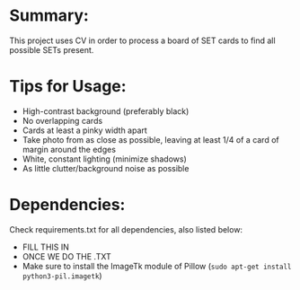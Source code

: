 # Summary:
This project uses CV in order to process a board of SET cards to find all
possible SETs present.

# Tips for Usage:
- High-contrast background (preferably black)
- No overlapping cards
- Cards at least a pinky width apart
- Take photo from as close as possible, leaving at least 1/4 of a card of margin
around the edges
- White, constant lighting (minimize shadows)
- As little clutter/background noise as possible

# Dependencies:
Check requirements.txt for all dependencies, also listed below:
- FILL THIS IN
- ONCE WE DO THE .TXT
- Make sure to install the ImageTk module of Pillow (`sudo apt-get install python3-pil.imagetk`)